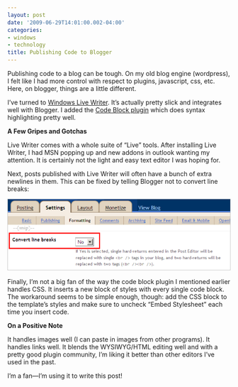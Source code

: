 ```yaml
---
layout: post
date: '2009-06-29T14:01:00.002-04:00'
categories:
- windows
- technology
title: Publishing Code to Blogger
---
```


Publishing code to a blog can be tough. On my old blog engine (wordpress), I felt like I had more control with respect to plugins, javascript, css, etc. Here, on blogger, things are a little different. 

I’ve turned to [Windows Live Writer](http://windowslivewriter.spaces.live.com/). It’s actually pretty slick and integrates well with Blogger. I added the [Code Block plugin](http://gallery.live.com/liveItemDetail.aspx?li=1f57bd9b-a692-4593-9e9e-e2962d9c0eee) which does syntax highlighting pretty well. 

**A Few Gripes and Gotchas**

Live Writer comes with a whole suite of “Live” tools. After installing Live Writer, I had MSN popping up and new addons in outlook wanting my attention. It is certainly not the light and easy text editor I was hoping for.

Next, posts published with Live Writer will often have a bunch of extra newlines in them. This can be fixed by telling Blogger not to convert line breaks:

![](/assets/2009/pub-to-blogger.png) 

Finally, I’m not a big fan of the way the code block plugin I mentioned earlier handles CSS. It inserts a new block of styles with every single code block. The workaround seems to be simple enough, though: add the CSS block to the template’s styles and make sure to uncheck “Embed Stylesheet” each time you insert code.

**On a Positive Note**

It handles images well (I can paste in images from other programs). It handles links well. It blends the WYSIWYG/HTML editing well and with a pretty good plugin community, I’m liking it better than other editors I’ve used in the past.

I’m a fan—I’m using it to write this post!
